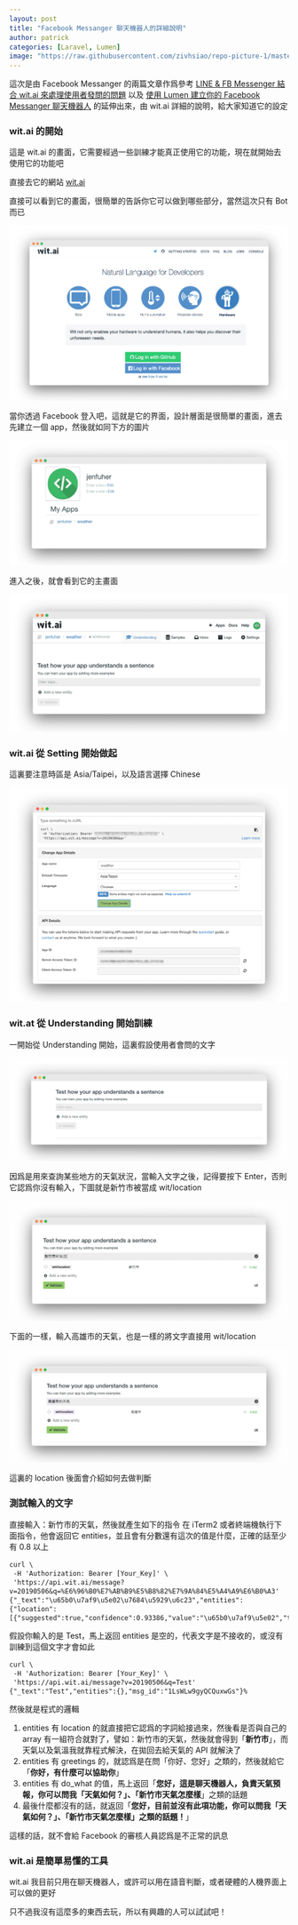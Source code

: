 ```yaml
---
layout: post
title: "Facebook Messanger 聊天機器人的詳細說明"
author: patrick
categories: [Laravel, Lumen]
image: "https://raw.githubusercontent.com/zivhsiao/repo-picture-1/master/images/wit.ai/WITAI_logo.png"  
---
```


這次是由 Facebook Messanger 的兩篇文章作爲參考 [LINE & FB Messenger 結合 wit.ai 來處理使用者發問的問題](https://www.prgpress.com/LINE-&-FB-Messenger-jie-he-wit-ai/) 以及 [使用 Lumen 建立你的 Facebook Messanger 聊天機器人](https://www.prgpress.com/shi-yong-Lumen-jian-li-ni-de-Facebook-Messanger-liao-tian-ji-qi-ren/) 的延伸出來，由 wit.ai 詳細的說明，給大家知道它的設定

### wit.ai 的開始

這是 wit.ai 的畫面，它需要經過一些訓練才能真正使用它的功能，現在就開始去使用它的功能吧

直接去它的網站 [wit.ai](https://wit.ai)

直接可以看到它的畫面，很簡單的告訴你它可以做到哪些部分，當然這次只有 Bot 而已

![wai.it login](https://raw.githubusercontent.com/zivhsiao/repo-picture-1/master/images/wit.ai/wit.ai_login.png)

當你透過 Facebook 登入吧，這就是它的界面，設計層面是很簡單的畫面，進去先建立一個 app，然後就如同下方的圖片

![wai.it for me](https://raw.githubusercontent.com/zivhsiao/repo-picture-1/master/images/wit.ai/wit.ai_for_me.png)

進入之後，就會看到它的主畫面

![wai.it](https://raw.githubusercontent.com/zivhsiao/repo-picture-1/master/images/wit.ai/wit.ai_startup.png)

### wit.ai 從 Setting 開始做起

這裏要注意時區是 Asia/Taipei，以及語言選擇 Chinese

![wai.it](https://raw.githubusercontent.com/zivhsiao/repo-picture-1/master/images/wit.ai/wit_ai_setting.png)


### wit.at 從 Understanding 開始訓練

一開始從 Understanding 開始，這裏假設使用者會問的文字

![wai.it](https://raw.githubusercontent.com/zivhsiao/repo-picture-1/master/images/wit.ai/wit.ai_default.png)

因爲是用來查詢某些地方的天氣狀況，當輸入文字之後，記得要按下 Enter，否則它認爲你沒有輸入，下圖就是新竹市被當成 wit/location

![wai.it](https://raw.githubusercontent.com/zivhsiao/repo-picture-1/master/images/wit.ai/wit.ai_test_talking.png)

下面的一樣，輸入高雄市的天氣，也是一樣的將文字直接用 wit/location

![wai.it](https://raw.githubusercontent.com/zivhsiao/repo-picture-1/master/images/wit.ai/wit.ai_test_talking-2.png)

這裏的 location 後面會介紹如何去做判斷

### 測試輸入的文字

直接輸入：新竹市的天氣，然後就產生如下的指令
在 iTerm2 或者終端機執行下面指令，他會返回它 entities，並且會有分數還有這次的值是什麼，正確的話至少有 0.8 以上

```command
curl \
 -H 'Authorization: Bearer [Your_Key]' \
 'https://api.wit.ai/message?v=20190506&q=%E6%96%B0%E7%AB%B9%E5%B8%82%E7%9A%84%E5%A4%A9%E6%B0%A3'
{"_text":"\u65b0\u7af9\u5e02\u7684\u5929\u6c23","entities":{"location":[{"suggested":true,"confidence":0.93386,"value":"\u65b0\u7af9\u5e02","type":"value"}]},"msg_id":"1c9OcXK70BrLlbbXm"}%
```

假設你輸入的是 Test，馬上返回 entities 是空的，代表文字是不接收的，或沒有訓練到這個文字才會如此

```
curl \
 -H 'Authorization: Bearer [Your_Key]' \
 'https://api.wit.ai/message?v=20190506&q=Test'
{"_text":"Test","entities":{},"msg_id":"1LsWLw9gyQCQuxwGs"}%
``` 

然後就是程式的邏輯
1. entities 有 location 的就直接把它認爲的字詞給接過來，然後看是否與自己的 array 有一組符合就對了，譬如：新竹市的天氣，然後就會得到「**新竹市**」，而天氣以及氣溫我就靠程式解決，在拋回去給天氣的 API 就解決了
2. entities 有 greetings 的，就認爲是在問「你好、您好」之類的，然後就給它「**你好，有什麼可以協助你**」
3. entities 有 do_what 的值，馬上返回「**您好，這是聊天機器人，負責天氣預報，你可以問我「天氣如何？」、「新竹市天氣怎麼樣**」之類的話題
4. 最後什麼都沒有的話，就返回「**您好，目前並沒有此項功能，你可以問我「天氣如何？」、「新竹市天氣怎麼樣」之類的話題！**」

這樣的話，就不會給 Facebook 的審核人員認爲是不正常的訊息

### wit.ai 是簡單易懂的工具

wit.ai 我目前只用在聊天機器人，或許可以用在語音判斷，或者硬體的人機界面上可以做的更好

只不過我沒有這麼多的東西去玩，所以有興趣的人可以試試吧！